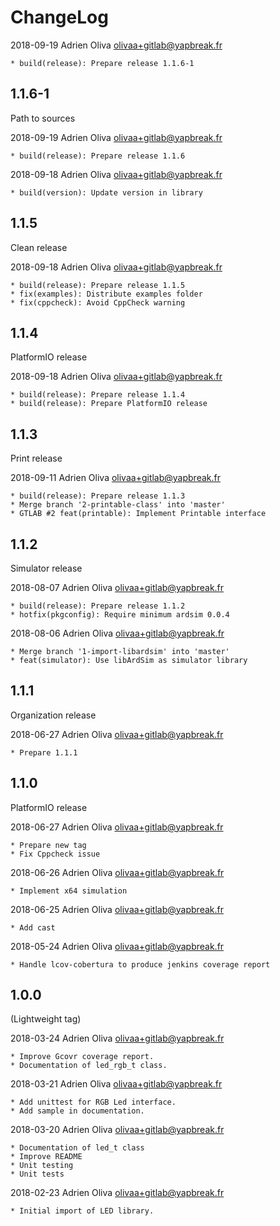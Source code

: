 # ChangeLog

2018-09-19	Adrien Oliva <olivaa+gitlab@yapbreak.fr>

	* build(release): Prepare release 1.1.6-1

## 1.1.6-1

Path to sources

2018-09-19	Adrien Oliva <olivaa+gitlab@yapbreak.fr>

	* build(release): Prepare release 1.1.6

2018-09-18	Adrien Oliva <olivaa+gitlab@yapbreak.fr>

	* build(version): Update version in library

## 1.1.5

Clean release

2018-09-18	Adrien Oliva <olivaa+gitlab@yapbreak.fr>

	* build(release): Prepare release 1.1.5
	* fix(examples): Distribute examples folder
	* fix(cppcheck): Avoid CppCheck warning

## 1.1.4

PlatformIO release

2018-09-18	Adrien Oliva <olivaa+gitlab@yapbreak.fr>

	* build(release): Prepare release 1.1.4
	* build(release): Prepare PlatformIO release


## 1.1.3

Print release

2018-09-11	Adrien Oliva <olivaa+gitlab@yapbreak.fr>

	* build(release): Prepare release 1.1.3
	* Merge branch '2-printable-class' into 'master'
	* GTLAB #2 feat(printable): Implement Printable interface


## 1.1.2

Simulator release

2018-08-07	Adrien Oliva <olivaa+gitlab@yapbreak.fr>

	* build(release): Prepare release 1.1.2
	* hotfix(pkgconfig): Require minimum ardsim 0.0.4

2018-08-06	Adrien Oliva <olivaa+gitlab@yapbreak.fr>

	* Merge branch '1-import-libardsim' into 'master'
	* feat(simulator): Use libArdSim as simulator library


## 1.1.1

Organization release

2018-06-27	Adrien Oliva <olivaa+gitlab@yapbreak.fr>

	* Prepare 1.1.1

## 1.1.0

PlatformIO release

2018-06-27	Adrien Oliva <olivaa+gitlab@yapbreak.fr>

	* Prepare new tag
	* Fix Cppcheck issue

2018-06-26	Adrien Oliva <olivaa+gitlab@yapbreak.fr>

	* Implement x64 simulation

2018-06-25	Adrien Oliva <olivaa+gitlab@yapbreak.fr>

	* Add cast

2018-05-24	Adrien Oliva <olivaa+gitlab@yapbreak.fr>

	* Handle lcov-cobertura to produce jenkins coverage report


## 1.0.0

(Lightweight tag)

2018-03-24	Adrien Oliva <olivaa+gitlab@yapbreak.fr>

	* Improve Gcovr coverage report.
	* Documentation of led_rgb_t class.

2018-03-21	Adrien Oliva <olivaa+gitlab@yapbreak.fr>

	* Add unittest for RGB Led interface.
	* Add sample in documentation.

2018-03-20	Adrien Oliva <olivaa+gitlab@yapbreak.fr>

	* Documentation of led_t class
	* Improve README
	* Unit testing
	* Unit tests

2018-02-23	Adrien Oliva <olivaa+gitlab@yapbreak.fr>

	* Initial import of LED library.
